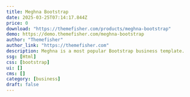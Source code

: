```yaml
---
title: Meghna Bootstrap
date: 2025-03-25T07:14:17.844Z
price: 0
download: "https://themefisher.com/products/meghna-bootstrap"
demo: https://demo.themefisher.com/meghna-bootstrap
author: "Themefisher"
author_link: "https://themefisher.com"
description: Meghna is a most popular Bootstrap business template.
ssg: [Html]
css: [bootstrap]
ui: []
cms: []
category: [business]
draft: false
---
```

